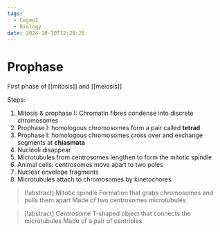 ```yaml
---
tags:
  - Cegep1
  - Biology
date: 2024-10-10T12:28:28
---
```


# Prophase

First phase of [[mitosis]] and [[meiosis]]

Steps:

1. Mitosis & prophase I: Chromatin fibres condense into discrete chromosomes
2. Prophase I: homologous chromosomes form a pair called **tetrad**
3. Prophase I: homologous chromosomes cross over and exchange segments at **chiasmata**
4. Nucleoli disappear
5. Microtubules from centrosomes lengthen to form the mitotic spindle
6. Animal cells: centrosomes move apart to two poles
7. Nuclear envelope fragments
8. Microtubules attach to chromosomes by kinetochores

> [!abstract] Mitotic spindle
> Formation that grabs chromosomes and pulls them apart
> Made of two centrosomes microtubules

> [!abstract] Centrosome
> T-shaped object that connects the microtubules
> Made of a pair of centrioles